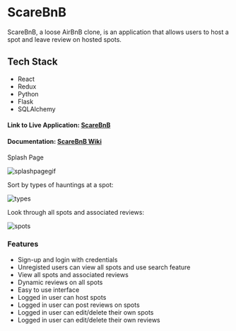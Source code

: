 # ScareBnB #

ScareBnB, a loose AirBnB clone, is an application that allows users to host a spot and leave review on hosted spots.

## Tech Stack ##

* React
* Redux
* Python
* Flask
* SQLAlchemy


<h4> Link to Live Application: <a href=https://scare-bnb-app.herokuapp.com/>ScareBnB</a></h4>
<h4> Documentation: <a href="https://github.com/Rayn89/scare-bnb/wiki">ScareBnB Wiki</a></h4>

Splash Page

![splashpagegif](https://res.cloudinary.com/deaekdi5y/image/upload/v1640803830/updated_splash_zov2ln.gif)

Sort by types of hauntings at a spot:

![types](https://res.cloudinary.com/deaekdi5y/image/upload/v1640803959/updated_types_ujhpnm.gif)

Look through all spots and associated reviews:

![spots](https://res.cloudinary.com/deaekdi5y/image/upload/v1640804090/updated_spots_bhtrxu.gif)

### Features ###

* Sign-up and login with credentials
* Unregisted users can view all spots and use search feature
* View all spots and associated reviews
* Dynamic reviews on all spots
* Easy to use interface
* Logged in user can host spots
* Logged in user can post reviews on spots
* Logged in user can edit/delete their own spots
* Logged in user can edit/delete their own reviews


